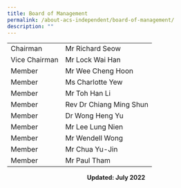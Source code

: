 ```yaml
---
title: Board of Management
permalink: /about-acs-independent/board-of-management/
description: ""
---
```

|               |                         |
|---------------|-------------------------|
| Chairman      | Mr Richard Seow         |
| Vice Chairman | Mr Lock Wai Han         |
| Member        | Mr Wee Cheng Hoon       |
| Member        | Ms Charlotte Yew        |
| Member        | Mr Toh Han Li           |
| Member        | Rev Dr Chiang Ming Shun |
| Member        | Dr Wong Heng Yu         |
| Member        | Mr Lee Lung Nien        |
| Member        | Mr Wendell Wong         |
| Member        | Mr Chua Yu-Jin          |
| Member        | Mr Paul Tham            |

<center><b>Updated: July 2022</b></center>
